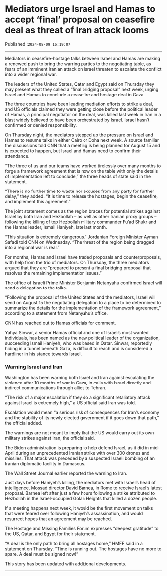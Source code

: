 # Mediators urge Israel and Hamas to accept ‘final’ proposal on ceasefire deal as threat of Iran attack looms

Published :`2024-08-09 16:19:07`

---

Mediators in ceasefire-hostage talks between Israel and Hamas are making a renewed push to bring the warring parties to the negotiating table, as fears of an imminent Iranian attack on Israel threaten to escalate the conflict into a wider regional war.

The leaders of the United States, Qatar and Egypt said on Thursday they may present what they called a “final bridging proposal” next week, urging Israel and Hamas to conclude a ceasefire and hostage deal in Gaza.

The three countries have been leading mediation efforts to strike a deal, and US officials claimed they were getting close before the political leader of Hamas, a principal negotiator on the deal, was killed last week in Iran in a blast widely believed to have been orchestrated by Israel. Israel hasn’t confirmed or denied responsibility.

On Thursday night, the mediators stepped up the pressure on Israel and Hamas to resume talks in either Cairo or Doha next week. A source familiar the discussions told CNN that a meeting is being planned for August 15 and is expected to happen, but Israel and Hamas need to confirm their attendance.

“The three of us and our teams have worked tirelessly over many months to forge a framework agreement that is now on the table with only the details of implementation left to conclude,” the three heads of state said in the statement.

“There is no further time to waste nor excuses from any party for further delay,” they added. “It is time to release the hostages, begin the ceasefire, and implement this agreement.”

The joint statement comes as the region braces for potential strikes against Israel by both Iran and Hezbollah – as well as other Iranian proxy groups – following the killing of top Hezbollah military commander Fu’ad Shukr and the Hamas leader, Ismail Haniyeh, late last month.

“This situation is extremely dangerous,” Jordanian Foreign Minister Ayman Safadi told CNN on Wednesday. “The threat of the region being dragged into a regional war is real.”

For months, Hamas and Israel have traded proposals and counterproposals, with help from the trio of mediators. On Thursday, the three mediators argued that they are “prepared to present a final bridging proposal that resolves the remaining implementation issues.”

The office of Israeli Prime Minister Benjamin Netanyahu confirmed Israel will send a delegation to the talks.

“Following the proposal of the United States and the mediators, Israel will send on August 15 the negotiating delegation to a place to be determined to summarize the details for the implementation of the framework agreement,” according to a statement from Netanyahu’s office.

CNN has reached out to Hamas officials for comment.

Yahya Sinwar, a senior Hamas official and one of Israel’s most wanted individuals, has been named as the new political leader of the organization, succeeding Ismail Haniyeh, who was based in Qatar. Sinwar, reportedly hiding in a tunnel beneath Gaza, is difficult to reach and is considered a hardliner in his stance towards Israel.

### Warning Israel and Iran

Washington has been warning both Israel and Iran against escalating the violence after 10 months of war in Gaza, in calls with Israel directly and indirect communications through allies to Tehran.

“The risk of a major escalation if they do a significant retaliatory attack against Israel is extremely high,” a US official said Iran was told.

Escalation would mean “a serious risk of consequences for Iran’s economy and the stability of its newly elected government if it goes down that path,” the official added.

The warnings are not meant to imply that the US would carry out its own military strikes against Iran, the official said.

The Biden administration is preparing to help defend Israel, as it did in mid-April during an unprecedented Iranian strike with over 300 drones and missiles. That attack was preceded by a suspected Israeli bombing of an Iranian diplomatic facility in Damascus.

The Wall Street Journal earlier reported the warning to Iran.

Just days before Haniyeh’s killing, the mediators met with Israel’s head of intelligence, Mossad director David Barnea, in Rome to receive Israel’s latest proposal. Barnea left after just a few hours following a strike attributed to Hezbollah in the Israel-occupied Golan Heights that killed a dozen people.

If a meeting happens next week, it would be the first movement on talks that were feared over following Haniyeh’s assassination, and would resurrect hopes that an agreement may be reached.

The Hostage and Missing Families Forum expresses “deepest gratitude” to the US, Qatar, and Egypt for their statement.

“A deal is the only path to bring all hostages home,” HMFF said in a statement on Thursday. “Time is running out. The hostages have no more to spare. A deal must be signed now!”

This story has been updated with additional developments.

---

